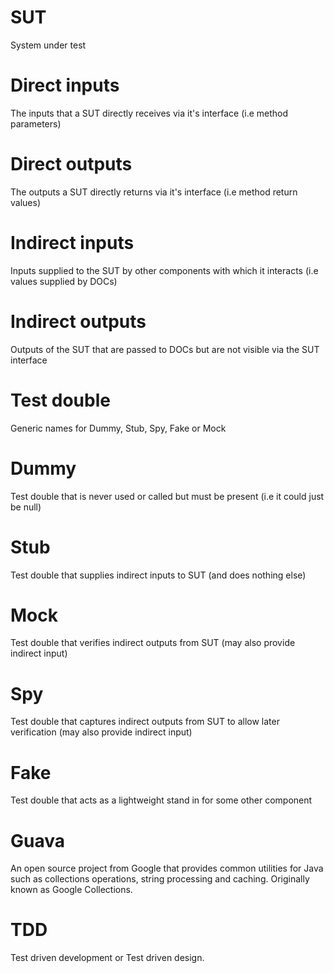 # SUT

System under test

#  Direct inputs     

The inputs that a SUT directly receives via it's interface (i.e method parameters)

# Direct outputs    

The outputs a SUT directly returns via it's interface (i.e method return values)

# Indirect inputs   

Inputs supplied to the SUT by other components with which it interacts (i.e values supplied by DOCs)

# Indirect outputs  

Outputs of the SUT that are passed to DOCs but are not visible via the SUT interface

# Test double

Generic names for Dummy, Stub, Spy, Fake or Mock

# Dummy            

Test double that is never used or called but must be present (i.e it could just be null)

# Stub

Test double that supplies indirect inputs to SUT (and does nothing else)

# Mock              

Test double that verifies indirect outputs from SUT (may also provide indirect input)

# Spy               

Test double that captures indirect outputs from SUT to allow later verification (may also provide indirect input)

# Fake              

Test double that acts as a lightweight stand in for some other component

# Guava

An open source project from Google that provides common utilities for Java such as collections operations, string processing and caching. Originally known as Google Collections.

# TDD

Test driven development or Test driven design.


